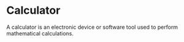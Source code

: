 # Calculator
A calculator is an electronic device or software tool used to perform mathematical calculations.
